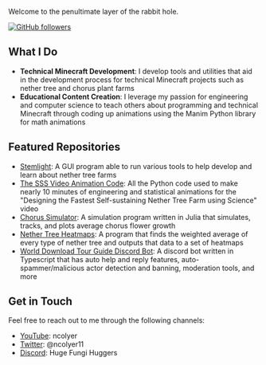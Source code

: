 
Welcome to the penultimate layer of the rabbit hole.

[![GitHub followers](https://img.shields.io/github/followers/ncolyer11?label=Follow&style=social)](https://github.com/ncolyer11)

## What I Do

- **Technical Minecraft Development**: I develop tools and utilities that aid in the development process for technical Minecraft projects such as nether tree and chorus plant farms
- **Educational Content Creation**: I leverage my passion for engineering and computer science to teach others about programming and technical Minecraft through coding up animations using the Manim Python library for math animations

## Featured Repositories

- [Stemlight](https://github.com/ncolyer11/Stemlight): A GUI program able to run various tools to help develop and learn about nether tree farms
- [The SSS Video Animation Code](https://github.com/ncolyer11/SSS-Manim-Rendering-Code): All the Python code used to make nearly 10 minutes of engineering and statistical animations for the "Designing the Fastest Self-sustaining Nether Tree Farm using Science" video
- [Chorus Simulator](https://github.com/ncolyer11/Chorus-Simulator): A simulation program written in Julia that simulates, tracks, and plots average chorus flower growth
- [Nether Tree Heatmaps](https://github.com/ncolyer11/Nether-Tree-Index-and-Heatmaps): A program that finds the weighted average of every type of nether tree and outputs that data to a set of heatmaps
- [World Download Tour Guide Discord Bot](https://github.com/ncolyer11/wdl-tour-guide-bot): A discord bot written in Typescript that has auto help and reply features, auto-spammer/malicious actor detection and banning, moderation tools, and more


## Get in Touch

Feel free to reach out to me through the following channels:

- [YouTube](https://www.youtube.com/@ncolyer): ncolyer
- [Twitter](https://twitter.com/ncolyer11): @ncolyer11
- [Discord](https://discord.gg/EKKkyfcPPV): Huge Fungi Huggers
<!--
**ncolyer11/ncolyer11** is a ✨ _special_ ✨ repository because its `README.md` (this file) appears on your GitHub profile.

Here are some ideas to get you started:

- 🔭 I’m currently working on ...
- 🌱 I’m currently learning ...
- 👯 I’m looking to collaborate on ...
- 🤔 I’m looking for help with ...
- 💬 Ask me about ...
- 📫 How to reach me: ...
- 😄 Pronouns: ...
- ⚡ Fun fact: ...
-->

